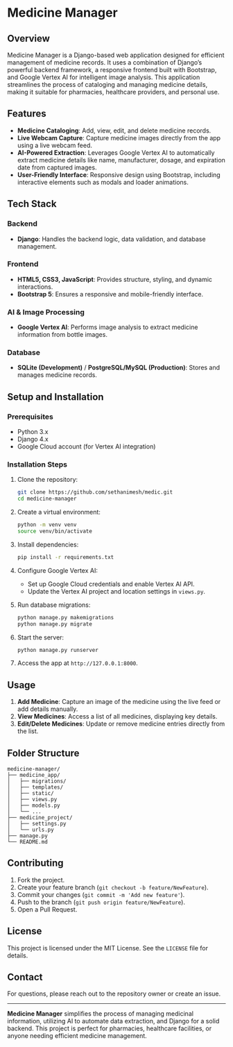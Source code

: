 
# Medicine Manager

## Overview
Medicine Manager is a Django-based web application designed for efficient management of medicine records. 
It uses a combination of Django’s powerful backend framework, a responsive frontend built with Bootstrap, 
and Google Vertex AI for intelligent image analysis. This application streamlines the process of cataloging 
and managing medicine details, making it suitable for pharmacies, healthcare providers, and personal use.

## Features
- **Medicine Cataloging**: Add, view, edit, and delete medicine records.
- **Live Webcam Capture**: Capture medicine images directly from the app using a live webcam feed.
- **AI-Powered Extraction**: Leverages Google Vertex AI to automatically extract medicine details like name, 
  manufacturer, dosage, and expiration date from captured images.
- **User-Friendly Interface**: Responsive design using Bootstrap, including interactive elements such as modals 
  and loader animations.

## Tech Stack

### Backend
- **Django**: Handles the backend logic, data validation, and database management.

### Frontend
- **HTML5, CSS3, JavaScript**: Provides structure, styling, and dynamic interactions.
- **Bootstrap 5**: Ensures a responsive and mobile-friendly interface.

### AI & Image Processing
- **Google Vertex AI**: Performs image analysis to extract medicine information from bottle images.

### Database
- **SQLite (Development)** / **PostgreSQL/MySQL (Production)**: Stores and manages medicine records.

## Setup and Installation

### Prerequisites
- Python 3.x
- Django 4.x
- Google Cloud account (for Vertex AI integration)

### Installation Steps
1. Clone the repository:
   ```bash
   git clone https://github.com/sethanimesh/medic.git
   cd medicine-manager
   ```

2. Create a virtual environment:
   ```bash
   python -m venv venv
   source venv/bin/activate  
   ```

3. Install dependencies:
   ```bash
   pip install -r requirements.txt
   ```

4. Configure Google Vertex AI:
   - Set up Google Cloud credentials and enable Vertex AI API.
   - Update the Vertex AI project and location settings in `views.py`.

5. Run database migrations:
   ```bash
   python manage.py makemigrations
   python manage.py migrate
   ```

6. Start the server:
   ```bash
   python manage.py runserver
   ```

7. Access the app at `http://127.0.0.1:8000`.

## Usage
1. **Add Medicine**: Capture an image of the medicine using the live feed or add details manually.
2. **View Medicines**: Access a list of all medicines, displaying key details.
3. **Edit/Delete Medicines**: Update or remove medicine entries directly from the list.

## Folder Structure
```plaintext
medicine-manager/
├── medicine_app/
│   ├── migrations/
│   ├── templates/
│   ├── static/
│   ├── views.py
│   ├── models.py
│   └── ...
├── medicine_project/
│   ├── settings.py
│   └── urls.py
├── manage.py
└── README.md
```

## Contributing
1. Fork the project.
2. Create your feature branch (`git checkout -b feature/NewFeature`).
3. Commit your changes (`git commit -m 'Add new feature'`).
4. Push to the branch (`git push origin feature/NewFeature`).
5. Open a Pull Request.

## License
This project is licensed under the MIT License. See the `LICENSE` file for details.

## Contact
For questions, please reach out to the repository owner or create an issue.

---

**Medicine Manager** simplifies the process of managing medicinal information, utilizing AI to automate 
data extraction, and Django for a solid backend. This project is perfect for pharmacies, healthcare 
facilities, or anyone needing efficient medicine management.
